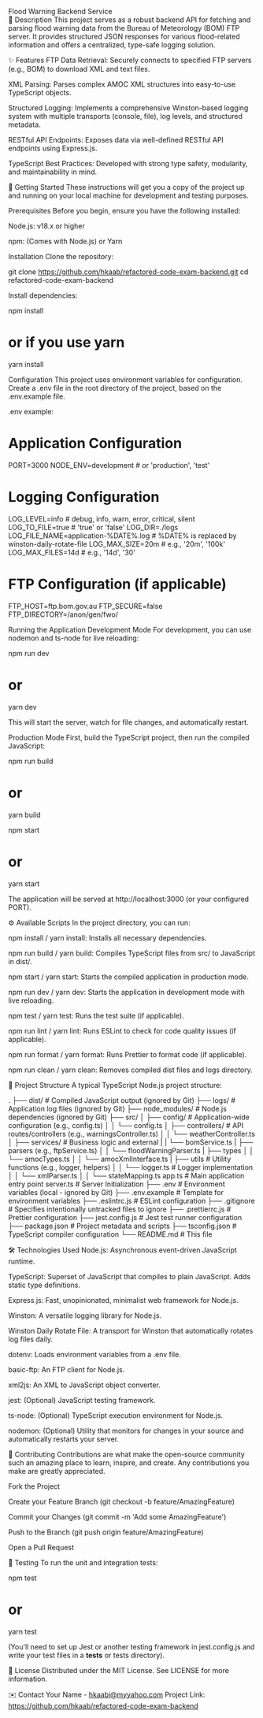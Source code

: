 Flood Warning Backend Service  
📝 Description
 This project serves as a robust backend API for fetching and parsing flood warning data from the Bureau of Meteorology (BOM) FTP server. It provides structured JSON responses for various flood-related information and offers a centralized, type-safe logging solution.

✨ Features
FTP Data Retrieval: Securely connects to specified FTP servers (e.g., BOM) to download XML and text files.

XML Parsing: Parses complex AMOC XML structures into easy-to-use TypeScript objects.

Structured Logging: Implements a comprehensive Winston-based logging system with multiple transports (console, file), log levels, and structured metadata.

RESTful API Endpoints: Exposes data via well-defined RESTful API endpoints using Express.js.

TypeScript Best Practices: Developed with strong type safety, modularity, and maintainability in mind.

🚀 Getting Started
These instructions will get you a copy of the project up and running on your local machine for development and testing purposes.

Prerequisites
Before you begin, ensure you have the following installed:

Node.js: v18.x or higher

npm: (Comes with Node.js) or Yarn

Installation
Clone the repository:

git clone https://github.com/hkaab/refactored-code-exam-backend.git
cd refactored-code-exam-backend

Install dependencies:

npm install
# or if you use yarn
yarn install

Configuration
This project uses environment variables for configuration. Create a .env file in the root directory of the project, based on the .env.example file.

.env example:

# Application Configuration
PORT=3000
NODE_ENV=development # or 'production', 'test'

# Logging Configuration
LOG_LEVEL=info # debug, info, warn, error, critical, silent
LOG_TO_FILE=true # 'true' or 'false'
LOG_DIR=./logs
LOG_FILE_NAME=application-%DATE%.log # %DATE% is replaced by winston-daily-rotate-file
LOG_MAX_SIZE=20m # e.g., '20m', '100k'
LOG_MAX_FILES=14d # e.g., '14d', '30'

# FTP Configuration (if applicable)
FTP_HOST=ftp.bom.gov.au
FTP_SECURE=false
FTP_DIRECTORY=/anon/gen/fwo/

Running the Application
Development Mode
For development, you can use nodemon and ts-node for live reloading:

npm run dev
# or
yarn dev

This will start the server, watch for file changes, and automatically restart.

Production Mode
First, build the TypeScript project, then run the compiled JavaScript:

npm run build
# or
yarn build

npm start
# or
yarn start

The application will be served at http://localhost:3000 (or your configured PORT).

⚙️ Available Scripts
In the project directory, you can run:

npm install / yarn install: Installs all necessary dependencies.

npm run build / yarn build: Compiles TypeScript files from src/ to JavaScript in dist/.

npm start / yarn start: Starts the compiled application in production mode.

npm run dev / yarn dev: Starts the application in development mode with live reloading.

npm test / yarn test: Runs the test suite (if applicable).

npm run lint / yarn lint: Runs ESLint to check for code quality issues (if applicable).

npm run format / yarn format: Runs Prettier to format code (if applicable).

npm run clean / yarn clean: Removes compiled dist files and logs directory.

📂 Project Structure
A typical TypeScript Node.js project structure:

.
├── dist/                     # Compiled JavaScript output (ignored by Git)
├── logs/                     # Application log files (ignored by Git)
├── node_modules/             # Node.js dependencies (ignored by Git)
├── src/
│   ├── config/               # Application-wide configuration (e.g., config.ts)
│   │   └── config.ts
│   ├── controllers/                  # API routes/controllers (e.g., warningsController.ts)
│   │   └── weatherController.ts
│   ├── services/             # Business logic and external 
|   |   └── bomService.ts
|   ├── parsers (e.g., ftpService.ts)
│   │   └── floodWarningParser.ts
|   ├── types
│   │   └── amocTypes.ts
│   │   └── amocXmlInterface.ts
|   ├── utils                # Utility functions (e.g., logger, helpers)
│   │   └── logger.ts           # Logger implementation
│   │   └── xmlParser.ts
│   │   └── stateMapping.ts
app.ts                        # Main application entry point
server.ts                     # Server Initialization 
├── .env                      # Environment variables (local - ignored by Git)
├── .env.example              # Template for environment variables
├── .eslintrc.js              # ESLint configuration
├── .gitignore                # Specifies intentionally untracked files to ignore
├── .prettierrc.js            # Prettier configuration
├── jest.config.js            # Jest test runner configuration
├── package.json              # Project metadata and scripts
├── tsconfig.json             # TypeScript compiler configuration
└── README.md                 # This file

🛠 Technologies Used
Node.js: Asynchronous event-driven JavaScript runtime.

TypeScript: Superset of JavaScript that compiles to plain JavaScript. Adds static type definitions.

Express.js: Fast, unopinionated, minimalist web framework for Node.js.

Winston: A versatile logging library for Node.js.

Winston Daily Rotate File: A transport for Winston that automatically rotates log files daily.

dotenv: Loads environment variables from a .env file.

basic-ftp: An FTP client for Node.js.

xml2js: An XML to JavaScript object converter.

jest: (Optional) JavaScript testing framework.

ts-node: (Optional) TypeScript execution environment for Node.js.

nodemon: (Optional) Utility that monitors for changes in your source and automatically restarts your server.

🤝 Contributing
Contributions are what make the open-source community such an amazing place to learn, inspire, and create. Any contributions you make are greatly appreciated.

Fork the Project

Create your Feature Branch (git checkout -b feature/AmazingFeature)

Commit your Changes (git commit -m 'Add some AmazingFeature')

Push to the Branch (git push origin feature/AmazingFeature)

Open a Pull Request

🧪 Testing
To run the unit and integration tests:

npm test
# or
yarn test

(You'll need to set up Jest or another testing framework in jest.config.js and write your test files in a __tests__ or tests directory).

📄 License
Distributed under the MIT License. See LICENSE for more information.

✉️ Contact
Your Name - hkaabi@myyahoo.com
Project Link: https://github.com/hkaab/refactored-code-exam-backend